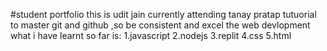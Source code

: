#student portfolio
this is udit jain currently attending tanay pratap tutuorial to master git and github ,so be consistent and excel the web devlopment
what i  have learnt so far is:
1.javascript
2.nodejs
3.replit
4.css
5.html
